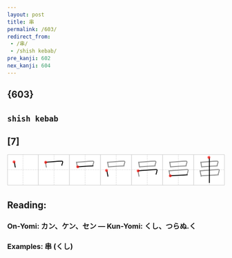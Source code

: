 ```yaml
---
layout: post
title: 串
permalink: /603/
redirect_from:
 - /串/
 - /shish kebab/
pre_kanji: 602
nex_kanji: 604
---
```


## {603}

## `shish kebab`

## [7]

<div class="stroke"><img src="../images/E4B8B2.png" /></div>

## Reading:

### On-Yomi: カン、ケン、セン &mdash; Kun-Yomi: くし、つらぬ.く

### Examples: 串 (くし)
